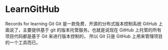# LearnGitHub
Records for learning Git
Git 是一款免费、开源的分布式版本控制系统
GitHub 上面说了，主要提供基于 git 的版本托管服务。也就是说现在 GitHub 上托管的所有项目代码都是基于 Git 来进行版本控制的，
所以 Git 只是 GitHub 上用来管理项目的一个工具而已。
